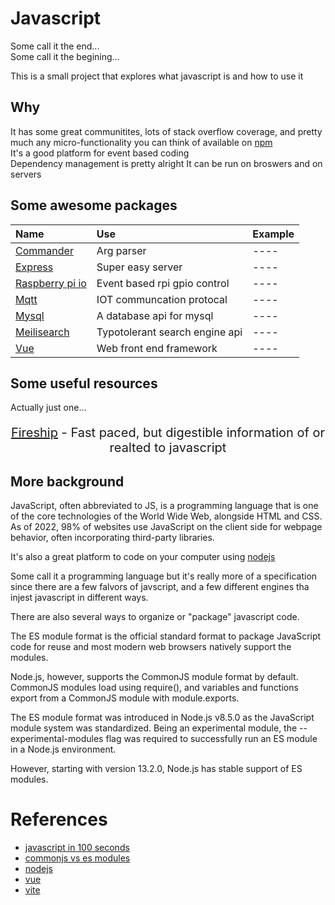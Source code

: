 # Javascript

Some call it the end...   
Some call it the begining...

This is a small project that explores what javascript is and how to use it

## Why 
It has some great communitites, lots of stack overflow coverage, and pretty much any micro-functionality you can think of available on [npm](https://www.npmjs.com)  
It's a good platform for event based coding  
Dependency management is pretty alright
It can be run on broswers and on servers

## Some awesome packages
| Name                                                        | Use                            | Example                      |
| :----                                                       | :----                          | ----                         |
| [Commander](https://www.npmjs.com/package/commander)        | Arg parser                     | ----                         |
| [Express](https://www.npmjs.com/package/express)            | Super easy server              | ----                         |
| [Raspberry pi io](https://www.npmjs.com/package/onoff)      | Event based rpi gpio control   | ----                         |
| [Mqtt](https://www.npmjs.com/package/mqtt)                  | IOT communcation protocal      | ----                         |
| [Mysql](https://www.npmjs.com/package/mysql)                | A database api for mysql       | ----                         |
| [Meilisearch](https://www.npmjs.com/package/meilisearch)    | Typotolerant search engine api | ----                         |
| [Vue](https://vuejs.org/guide/introduction.html#what-is-vue)| Web front end framework        | ----                         |

## Some useful resources
Actually just one...
<p align="center">
    <p style="font-size: 20px;" align="center">
        <a href="https://www.youtube.com/watch?v=DHjqpvDnNGE">Fireship</a> - Fast paced, but digestible information of or realted to javascript
    </p>
</p>

## More background
JavaScript, often abbreviated to JS, is a programming language that is one of the core technologies of the World Wide Web, alongside HTML and CSS. As of 2022, 98% of websites use JavaScript on the client side for webpage behavior, often incorporating third-party libraries.

It's also a great platform to code on your computer using [nodejs](https://nodejs.org/en/)

Some call it a programming language but it's really more of a specification since there are a few falvors of javscript, and a few different engines tha injest javascript in different ways. 

There are also several ways to organize or "package" javascript code. 

The ES module format is the official standard format to package JavaScript code for reuse and most modern web browsers natively support the modules.

Node.js, however, supports the CommonJS module format by default. CommonJS modules load using require(), and variables and functions export from a CommonJS module with module.exports.

The ES module format was introduced in Node.js v8.5.0 as the JavaScript module system was standardized. Being an experimental module, the --experimental-modules flag was required to successfully run an ES module in a Node.js environment.

However, starting with version 13.2.0, Node.js has stable support of ES modules.

# References
- [javascript in 100 seconds](https://www.youtube.com/watch?v=DHjqpvDnNGE)
- [commonjs vs es modules](https://blog.logrocket.com/commonjs-vs-es-modules-node-js/)
- [nodejs](https://nodejs.org/en/)
- [vue]()
- [vite]()
